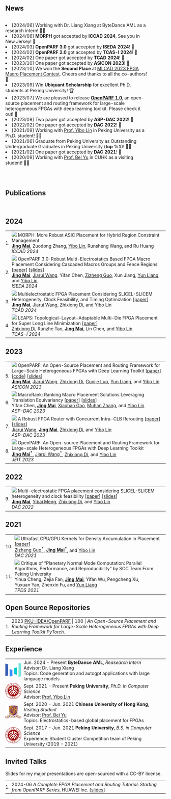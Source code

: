 ## <i class="fa fa-chevron-right"></i> News
<table style="width:90%;border:0px;border-spacing:0px;border-collapse:separate;margin-right:auto;"><tbody>
<td style="padding:0px;width:100%;vertical-align:middle">
<p>
<li>[2024/06] Working with Dr. Liang Xiang at ByteDance AML as a research intern! 🧑‍💻 </li>
<li>[2024/06] <b>MORPH</b> got accepted by <b>ICCAD 2024</b>, See you in New Jersey! 🎉 </li>
<li>[2024/03] <b>OpenPARF 3.0</b> got accepted by <b>ISEDA 2024</b>! 🎉 </li>
<li>[2024/02] <b>OpenPARF 2.0</b> got accepted by <b>TCAS-I 2024</b>! 🎉 </li>
<li>[2024/02] One paper got accepted by <b>TCAD 2024</b>! 🎉 </li>
<li>[2023/10] One paper got accepted by <b>ASICON 2023</b>! 🎉 </li>
<li>[2023/10] We won the <b>Second Place</b> at <a href="https://ieeexplore.ieee.org/document/10299868">MLCAD 2023 FPGA Macro Placement Contest</a>. Cheers and thanks to all the co-authors! 🚀 </li>
<li>[2023/09] Win <b>Ubiquant Scholarship</b> for excellent Ph.D. students at Peking University! 🏆 </li>
<li>[2023/07] We are pleased to release <b><a href="https://github.com/PKU-IDEA/OpenPARF">OpenPARF 1.0</a></b>, an open-source placement and routing framework for large-scale heterogeneous FPGAs with deep learning toolkit. Please check it out! 🤗 </li>
<li>[2023/09] Two paper got accepted by <b>ASP-DAC 2022</b>! 🎉 </li>
<li>[2022/02] One paper got accepted by <b>DAC 2022</b>! 🎉 </li>
<li>[2021/09] Working with <a href="https://yibolin.com">Prof. Yibo Lin</a> in Peking University as a Ph.D. student! 🧑‍💻 </li>
<li>[2021/06] Graduate from Peking University as Outstanding Undergraduate Graduates in Peking University (<b>top %1</b>)! 🧑‍🎓 </li>
<li>[2021/02] One paper got accepted by <b>DAC 2021</b>! 🎉 </li>
<li>[2020/09] Working with <a href="https://www.cse.cuhk.edu.hk/~byu/">Prof. Bei Yu</a> in CUHK as a visiting student! 🧑‍💻 </li>
</p>
</td>
</tbody>
</table>
<br>


## <i class="fa fa-chevron-right"></i> Publications

<!-- [<a href="https://scholar.google.com/citations?user=nx0qXD8AAAAJ">Google Scholar</a>: 5.9k citations and an h-index of 31] <br> -->
<!-- Selected publications I am a primary author on are <span style='background-color: #ffffd0'>highlighted.</span> -->

<br>

<h2>2024</h2>
<table class="table table-hover">

<tr id="tr-PLACE_ICCAD2024_Mai" >
<td align='right' style='padding-left:0;padding-right:0;'>
1.
</td>
<td>
<img src="images/publications/PLACE_ICCAD2024_Mai.png" onerror="this.style.display='none'" class="publicationImg" />
MORPH: More Robust ASIC Placement for Hybrid Region Constraint Management <br>
<strong><a href='https://magic3007.github.io' target='_blank'>Jing&nbsp;Mai</a></strong>, Zuodong&nbsp;Zhang, <a href='https://yibolin.com' target='_blank'>Yibo&nbsp;Lin</a>, Runsheng&nbsp;Wang, and Ru&nbsp;Huang<br>
<em>ICCAD 2024</em>  <br>

</td>
</tr>


<tr id="tr-PLACE_ISEDA2024_Mai" >
<td align='right' style='padding-left:0;padding-right:0;'>
2.
</td>
<td>
<a href='https://magic3007.github.io/data/publications/PLACE_ISEDA2024_Mai/PLACE_ISEDA2024_Mai.pdf' target='_blank'><img src="images/publications/PLACE_ISEDA2024_Mai.png" onerror="this.style.display='none'" class="publicationImg" /></a> 
OpenPARF 3.0: Robust Multi-Electrostatics Based FPGA Macro Placement Considering Cascaded Macros Groups and Fence Regions [<a href='https://magic3007.github.io/data/publications/PLACE_ISEDA2024_Mai/PLACE_ISEDA2024_Mai.pdf' target='_blank'>paper</a>]  [<a href='https://magic3007.github.io/data/publications/PLACE_ISEDA2024_Mai/PLACE_ISEDA2024_Mai-slides.pdf' target='_blank'>slides</a>] <br>
<strong><a href='https://magic3007.github.io' target='_blank'>Jing&nbsp;Mai</a></strong>, <a href='https://tomjerry213.github.io' target='_blank'>Jiarui&nbsp;Wang</a>, Yifan&nbsp;Chen, <a href='https://guozz.cn' target='_blank'>Zizheng&nbsp;Guo</a>, Xun&nbsp;Jiang, <a href='https://ericlyun.github.io' target='_blank'>Yun&nbsp;Liang</a>, and <a href='https://yibolin.com' target='_blank'>Yibo&nbsp;Lin</a><br>
<em>ISEDA 2024</em>  <br>

</td>
</tr>


<tr id="tr-PLACE_TCAD2024_Mai" >
<td align='right' style='padding-left:0;padding-right:0;'>
3.
</td>
<td>
<a href='https://magic3007.github.io/data/publications/PLACE_TCAD2024_Mai/PLACE_TCAD2024_Mai.pdf' target='_blank'><img src="images/publications/PLACE_TCAD2024_Mai.png" onerror="this.style.display='none'" class="publicationImg" /></a> 
Multielectrostatic FPGA Placement Considering SLICEL-SLICEM Heterogeneity, Clock Feasibility, and Timing Optimization [<a href='https://magic3007.github.io/data/publications/PLACE_TCAD2024_Mai/PLACE_TCAD2024_Mai.pdf' target='_blank'>paper</a>] <br>
<strong><a href='https://magic3007.github.io' target='_blank'>Jing&nbsp;Mai</a></strong>, <a href='https://tomjerry213.github.io' target='_blank'>Jiarui&nbsp;Wang</a>, <a href='http://www.dizhixiong.cn' target='_blank'>Zhixiong&nbsp;Di</a>, and <a href='https://yibolin.com' target='_blank'>Yibo&nbsp;Lin</a><br>
<em>TCAD 2024</em>  <br>

</td>
</tr>


<tr id="tr-PLACE_TCASI2024_Di" >
<td align='right' style='padding-left:0;padding-right:0;'>
4.
</td>
<td>
<a href='https://doi.org/10.1109/TCSI.2023.3340554' target='_blank'><img src="images/publications/PLACE_TCASI2024_Di.png" onerror="this.style.display='none'" class="publicationImg" /></a> 
LEAPS: Topological-Layout-Adaptable Multi-Die FPGA Placement for Super Long Line Minimization [<a href='https://doi.org/10.1109/TCSI.2023.3340554' target='_blank'>paper</a>] <br>
<a href='http://www.dizhixiong.cn' target='_blank'>Zhixiong&nbsp;Di</a>, Runzhe&nbsp;Tao, <strong><a href='https://magic3007.github.io' target='_blank'>Jing&nbsp;Mai</a></strong>, Lin&nbsp;Chen, and <a href='https://yibolin.com' target='_blank'>Yibo&nbsp;Lin</a><br>
<em>TCAS-I 2024</em>  <br>

</td>
</tr>

</table>
<h2>2023</h2>
<table class="table table-hover">

<tr id="tr-PLACE_ASICON2023_Mai" >
<td align='right' style='padding-left:0;padding-right:0;'>
5.
</td>
<td>
<a href='https://magic3007.github.io/data/publications/PLACE_ASICON2023_Mai/PLACE_ASICON2023_Mai.pdf' target='_blank'><img src="images/publications/PLACE_ASICON2023_Mai.png" onerror="this.style.display='none'" class="publicationImg" /></a> 
OpenPARF: An Open-Source Placement and Routing Framework for Large-Scale Heterogeneous FPGAs with Deep Learning Toolkit [<a href='https://magic3007.github.io/data/publications/PLACE_ASICON2023_Mai/PLACE_ASICON2023_Mai.pdf' target='_blank'>paper</a>]  [<a href='https://github.com/PKU-IDEA/OpenPARF' target='_blank'>code</a>]  [<a href='https://magic3007.github.io/data/publications/PLACE_ASICON2023_Mai/PLACE_ASICON2023_Mai-slides.pdf' target='_blank'>slides</a>] <br>
<strong><a href='https://magic3007.github.io' target='_blank'>Jing&nbsp;Mai</a></strong>, <a href='https://tomjerry213.github.io' target='_blank'>Jiarui&nbsp;Wang</a>, <a href='http://www.dizhixiong.cn' target='_blank'>Zhixiong&nbsp;Di</a>, <a href='http://ceca.pku.edu.cn/en/people_/faculty_/guojie_luo/' target='_blank'>Guojie&nbsp;Luo</a>, <a href='https://ericlyun.github.io' target='_blank'>Yun&nbsp;Liang</a>, and <a href='https://yibolin.com' target='_blank'>Yibo&nbsp;Lin</a><br>
<em>ASICON 2023</em>  <br>

</td>
</tr>


<tr id="tr-PLACE_ASPDAC2023_Chen" >
<td align='right' style='padding-left:0;padding-right:0;'>
6.
</td>
<td>
<a href='https://magic3007.github.io/data/publications/PLACE_ASPDAC2023_Chen/PLACE_ASPDAC2023_Chen.pdf' target='_blank'><img src="images/publications/PLACE_ASPDAC2023_Chen.png" onerror="this.style.display='none'" class="publicationImg" /></a> 
MacroRank: Ranking Macro Placement Solutions Leveraging Translation Equivariancy [<a href='https://magic3007.github.io/data/publications/PLACE_ASPDAC2023_Chen/PLACE_ASPDAC2023_Chen.pdf' target='_blank'>paper</a>]  [<a href='https://magic3007.github.io/data/publications/PLACE_ASPDAC2023_Chen/PLACE_ASPDAC2023_Chen-slides.pdf' target='_blank'>slides</a>] <br>
Yifan&nbsp;Chen, <strong><a href='https://magic3007.github.io' target='_blank'>Jing&nbsp;Mai</a></strong>, <a href='https://gaoxiaohan.com' target='_blank'>Xiaohan&nbsp;Gao</a>, <a href='https://muhanzhang.github.io' target='_blank'>Muhan&nbsp;Zhang</a>, and <a href='https://yibolin.com' target='_blank'>Yibo&nbsp;Lin</a><br>
<em>ASP-DAC 2023</em>  <br>

</td>
</tr>


<tr id="tr-ROUTE_ASPDAC2023_Wang" >
<td align='right' style='padding-left:0;padding-right:0;'>
7.
</td>
<td>
<a href='https://magic3007.github.io/data/publications/ROUTE_ASPDAC2023_Wang/ROUTE_ASPDAC2023_Wang.pdf' target='_blank'><img src="images/publications/ROUTE_ASPDAC2023_Wang.png" onerror="this.style.display='none'" class="publicationImg" /></a> 
A Robust FPGA Router with Concurrent Intra-CLB Rerouting [<a href='https://magic3007.github.io/data/publications/ROUTE_ASPDAC2023_Wang/ROUTE_ASPDAC2023_Wang.pdf' target='_blank'>paper</a>]  [<a href='https://magic3007.github.io/data/publications/ROUTE_ASPDAC2023_Wang/ROUTE_ASPDAC2023_Wang-slides.pdf' target='_blank'>slides</a>] <br>
<a href='https://tomjerry213.github.io' target='_blank'>Jiarui&nbsp;Wang</a>, <strong><a href='https://magic3007.github.io' target='_blank'>Jing&nbsp;Mai</a></strong>, <a href='http://www.dizhixiong.cn' target='_blank'>Zhixiong&nbsp;Di</a>, and <a href='https://yibolin.com' target='_blank'>Yibo&nbsp;Lin</a><br>
<em>ASP-DAC 2023</em>  <br>

</td>
</tr>


<tr id="tr-PLACE_JEIT2023_Mai" >
<td align='right' style='padding-left:0;padding-right:0;'>
8.
</td>
<td>
<img src="images/publications/PLACE_JEIT2023_Mai.png" onerror="this.style.display='none'" class="publicationImg" />
OpenPARF: An Open-source Placement and Routing Framework for Large-scale Heterogeneous FPGAs with Deep Learning Toolkit <br>
<strong><a href='https://magic3007.github.io' target='_blank'>Jing&nbsp;Mai<sup>*</sup></a></strong>, <a href='https://tomjerry213.github.io' target='_blank'>Jiarui&nbsp;Wang<sup>*</sup></a>, <a href='http://www.dizhixiong.cn' target='_blank'>Zhixiong&nbsp;Di</a>, and <a href='https://yibolin.com' target='_blank'>Yibo&nbsp;Lin</a><br>
<em>JEIT 2023</em>  <br>

</td>
</tr>

</table>
<h2>2022</h2>
<table class="table table-hover">

<tr id="tr-PLACE_DAC2022_Mai" >
<td align='right' style='padding-left:0;padding-right:0;'>
9.
</td>
<td>
<a href='https://magic3007.github.io/data/publications/PLACE_DAC2022_Mai/PLACE_DAC2022_Mai.pdf' target='_blank'><img src="images/publications/PLACE_DAC2022_Mai.png" onerror="this.style.display='none'" class="publicationImg" /></a> 
Multi-electrostatic FPGA placement considering SLICEL-SLICEM heterogeneity and clock feasibility [<a href='https://magic3007.github.io/data/publications/PLACE_DAC2022_Mai/PLACE_DAC2022_Mai.pdf' target='_blank'>paper</a>]  [<a href='https://magic3007.github.io/data/publications/PLACE_DAC2022_Mai/PLACE_DAC2022_Mai-slides.pdf' target='_blank'>slides</a>] <br>
<strong><a href='https://magic3007.github.io' target='_blank'>Jing&nbsp;Mai</a></strong>, <a href='https://www.mengyibai.com' target='_blank'>Yibai&nbsp;Meng</a>, <a href='http://www.dizhixiong.cn' target='_blank'>Zhixiong&nbsp;Di</a>, and <a href='https://yibolin.com' target='_blank'>Yibo&nbsp;Lin</a><br>
<em>DAC 2022</em>  <br>

</td>
</tr>

</table>
<h2>2021</h2>
<table class="table table-hover">

<tr id="tr-HPC_DAC2021_GuoJing" >
<td align='right' style='padding-left:0;padding-right:0;'>
10.
</td>
<td>
<a href='https://magic3007.github.io/data/publications/HPC_DAC2021_GuoJing/HPC_DAC2021_GuoJing.pdf' target='_blank'><img src="images/publications/HPC_DAC2021_GuoJing.png" onerror="this.style.display='none'" class="publicationImg" /></a> 
Ultrafast CPU/GPU Kernels for Density Accumulation in Placement [<a href='https://magic3007.github.io/data/publications/HPC_DAC2021_GuoJing/HPC_DAC2021_GuoJing.pdf' target='_blank'>paper</a>] <br>
<a href='https://guozz.cn' target='_blank'>Zizheng&nbsp;Guo<sup>*</sup></a>, <strong><a href='https://magic3007.github.io' target='_blank'>Jing&nbsp;Mai<sup>*</sup></a></strong>, and <a href='https://yibolin.com' target='_blank'>Yibo&nbsp;Lin</a><br>
<em>DAC 2021</em>  <br>

</td>
</tr>


<tr id="tr-HPC_TPDS2021_Cheng" >
<td align='right' style='padding-left:0;padding-right:0;'>
11.
</td>
<td>
<img src="images/publications/HPC_TPDS2021_Cheng.png" onerror="this.style.display='none'" class="publicationImg" />
Critique of “Planetary Normal Mode Computation: Parallel Algorithms, Performance, and Reproducibility” by SCC Team From Peking University <br>
Yihua&nbsp;Cheng, Zejia&nbsp;Fan, <strong><a href='https://magic3007.github.io' target='_blank'>Jing&nbsp;Mai</a></strong>, Yifan&nbsp;Wu, Pengcheng&nbsp;Xu, Yuxuan&nbsp;Yan, Zhenxin&nbsp;Fu, and <a href='https://ericlyun.github.io' target='_blank'>Yun&nbsp;Liang</a><br>
<em>TPDS 2021</em>  <br>

</td>
</tr>

</table>


## <i class="fa fa-chevron-right"></i> Open Source Repositories
<!-- 0.1k+ GitHub stars across all repositories. -->

<table class="table table-hover">
<tr>
  <td align='right' style='padding-right:0;padding-left:0;'>1.</td>
  <td>
    <span class='cvdate'>2023</span>
    <a href="https://github.com/PKU-IDEA/OpenPARF">PKU-IDEA/OpenPARF</a> |
    <i class="fa fas fa-star"></i> 100 |
    <em>An Open-Source Placement and Routing Framework for Large-Scale Heterogeneous FPGAs with Deep Learning Toolkit PyTorch.</em>
    <!--  -->
    <!--     PKU-IDEA/OpenPARF  -->
    <!--  -->
  </td>
</tr>
</table>


## <i class="fa fa-chevron-right"></i> Experience

<table class="table table-hover">
  <tr>
    <td style="padding-left:0px;padding-right:0px;width:10%;vertical-align:middle">
      <img src="images/logo/bytedance-seeklogo.svg" width="80" style="border: none;">
    </td>
    <td style="width:100%; vertical-align:middle">
      <span class='cvdate'>Jun. 2024&nbsp;-&nbsp;Present</span>
      <strong>ByteDance AML</strong>, <em>Reasearch Intern</em>
        <!-- <br> <span style="color:gray;">Advisor: Dr. Liang Xiang</span> -->
        <br> Advisor: Dr. Liang Xiang
        <!-- <br> <span style="color:gray;">Topics: Code generation and autogpt applications with large language models</span> -->
        <br> Topics: Code generation and autogpt applications with large language models
    </td>
  </tr>
 <!-- old scheme -->
  <!-- <tr>
    <td>
      <span class='cvdate'>Jun. 2024&nbsp;-&nbsp;Present</span>
      <strong>Reasearch Intern</strong>, <em>ByteDance AML</em>
      <br>
        <p style='margin-top:-1em;margin-bottom:0em' markdown='1'>
        <br> Advisor: Dr. Liang Xiang
        <br> Topics: Code generation and autogpt applications with large language models
        </p>
    </td>
  </tr> -->
  <tr>
    <td style="padding-left:0px;padding-right:0px;width:10%;vertical-align:middle">
      <img src="images/logo/pku_logo.svg.png" width="80" style="border: none;">
    </td>
    <td style="width:100%; vertical-align:middle">
      <span class='cvdate'>Sept. 2021&nbsp;-&nbsp;Present</span>
      <strong>Peking University</strong>, <em>Ph.D. in Computer Science</em>
        <!-- <br> <span style="color:gray;">Advisor: <a href="https://yibolin.com" target="_blank">Prof. Yibo Lin</a></span> -->
        <br> Advisor: <a href="https://yibolin.com" target="_blank">Prof. Yibo Lin</a>
    </td>
  </tr>
 <!-- old scheme -->
  <!-- <tr>
    <td>
      <span class='cvdate'>Sept. 2021&nbsp;-&nbsp;Present</span>
      <strong>Ph.D. in Computer Science</strong>, <em>Peking University</em>
      <br>
        <p style='margin-top:-1em;margin-bottom:0em' markdown='1'>
        <br> Advisor: <a href="https://yibolin.com" target="_blank">Prof. Yibo Lin</a>
        </p>
    </td>
  </tr> -->
  <tr>
    <td style="padding-left:0px;padding-right:0px;width:10%;vertical-align:middle">
      <img src="images/logo/cuhk_logo.svg.png" width="80" style="border: none;">
    </td>
    <td style="width:100%; vertical-align:middle">
      <span class='cvdate'>Sept. 2020&nbsp;-&nbsp;Jun. 2021</span>
      <strong>Chinese University of Hong Kong</strong>, <em>Visiting Student</em>
        <!-- <br> <span style="color:gray;">Advisor: <a href="https://www.cse.cuhk.edu.hk/~byu/" target="_blank">Prof. Bei Yu</a></span> -->
        <br> Advisor: <a href="https://www.cse.cuhk.edu.hk/~byu/" target="_blank">Prof. Bei Yu</a>
        <!-- <br> <span style="color:gray;">Topics: Electrostatics-based global placement for FPGAs</span> -->
        <br> Topics: Electrostatics-based global placement for FPGAs
    </td>
  </tr>
 <!-- old scheme -->
  <!-- <tr>
    <td>
      <span class='cvdate'>Sept. 2020&nbsp;-&nbsp;Jun. 2021</span>
      <strong>Visiting Student</strong>, <em>Chinese University of Hong Kong</em>
      <br>
        <p style='margin-top:-1em;margin-bottom:0em' markdown='1'>
        <br> Advisor: <a href="https://www.cse.cuhk.edu.hk/~byu/" target="_blank">Prof. Bei Yu</a>
        <br> Topics: Electrostatics-based global placement for FPGAs
        </p>
    </td>
  </tr> -->
  <tr>
    <td style="padding-left:0px;padding-right:0px;width:10%;vertical-align:middle">
      <img src="images/logo/pku_logo.svg.png" width="80" style="border: none;">
    </td>
    <td style="width:100%; vertical-align:middle">
      <span class='cvdate'>Sept. 2017&nbsp;-&nbsp;Jun. 2021</span>
      <strong>Peking University</strong>, <em>B.S. in Computer Science</em>
        <!-- <br> <span style="color:gray;">Experience: Student Cluster Competition team of Peking University (2019&nbsp;-&nbsp;2021)</span> -->
        <br> Experience: Student Cluster Competition team of Peking University (2019&nbsp;-&nbsp;2021)
    </td>
  </tr>
 <!-- old scheme -->
  <!-- <tr>
    <td>
      <span class='cvdate'>Sept. 2017&nbsp;-&nbsp;Jun. 2021</span>
      <strong>B.S. in Computer Science</strong>, <em>Peking University</em>
      <br>
        <p style='margin-top:-1em;margin-bottom:0em' markdown='1'>
        <br> Experience: Student Cluster Competition team of Peking University (2019&nbsp;-&nbsp;2021)
        </p>
    </td>
  </tr> -->
</table>


## <i class="fa fa-chevron-right"></i> Invited Talks
<!-- slides for my major presentations are open-sourced with a cc-by license at
\href{https://github.com/bamos/presentations}{bamos/presentations}. -->
Slides for my major presentations are open-sourced with a CC-BY license.

<table class="table table-hover">
<tr>
  <td align='right' style='padding-right:0;padding-left:0;'>1.</td>
  <td style='padding-right:0;'>
    <span class='cvdate'>2024-06</span>
     <em>A Complete FPGA Placement and Routing Tutorial: Starting from OpenPARF Series</em>,
     HUAWEI Inc.
        [<a href="https://magic3007.github.io/data/talks/202406-FPGA_PnR/202406-FPGA_PnR-slides.pdf">slides</a>]
  </td>
</tr>
</table>

